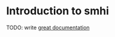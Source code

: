 # Introduction to smhi

TODO: write [great documentation](http://jacobian.org/writing/what-to-write/)
